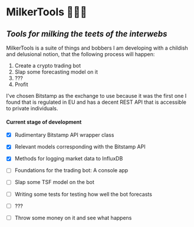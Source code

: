 # MilkerTools 🐄👷🥛

## <em>Tools for milking the teets of the interwebs</em>

MilkerTools is a suite of things and bobbers I am developing with a childish and delusional notion, that the following process will happen:

1. Create a crypto trading bot
2. Slap some forecasting model on it
3. ???
4. Profit

I've chosen Bitstamp as the exchange to use because it was the first one I found that is regulated in EU and has a decent REST API that is accessible to private individuals.

#### Current stage of development

- [x] Rudimentary Bitstamp API wrapper class
- [x] Relevant models corresponding with the Bitstamp API
- [x] Methods for logging market data to InfluxDB
- [ ] Foundations for the trading bot: A console app
- [ ] Slap some TSF model on the bot
- [ ] Writing some tests for testing how well the bot forecasts
- [ ] ???
- [ ] Throw some money on it and see what happens

